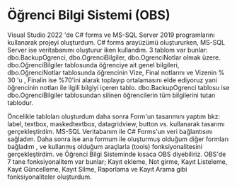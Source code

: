 # Öğrenci Bilgi Sistemi (OBS)

Visual Studio 2022 'de C# forms ve MS-SQL Server 2019 programlarını kullanarak projeyi oluşturdum.
C# forms arayüzümü oluştururken, MS-SQL Server ise veritabanımı oluşturur iken kullandım.
3 tablom var bunlar: dbo.BackupOgrenci, dbo.OgrenciBilgiler, dbo.OgrenciNotlar olmak üzere.
dbo.OğrenciBilgiler tablosunda öğrenciye ait genel bilgileri, dbo.OğrenciNotlar tablosunda öğrencinin Vize, Final notlarını ve Vizenin % 30 'u , Finalin ise %70'ini 
alarak toplayıp ortalamasını elde ediyoruz yani öğrencinin notları ile ilgili bilgiyi içeren tablo.
dbo.BackupOgrenci tablosu ise dbo.OgrenciBilgiler tablosundan silinen öğrencilerin tüm bilgilerini tutan tablodur.

Öncelikle tabloları oluşturdum daha sonra Form'un tasarımını yaptım bkz: label, textbox, maskedtextbox, datagridview, button vs. kullanarak tasarımı gerçekleştirdim.
MS-SQL Veritabanım ile C# Forms'un veri bağlantısını sağladım.
Daha sonra ise ana formum ile oluşturmuş olduğum diğer formları bağladım , ve kullanmış olduğum araçlarla (tools) fonksiyonalitesini gerçekleştirdim.
ve Öğrenci Bilgi Sisteminde kısaca OBS diyebiliriz. OBS'de 7 tane fonksiyonalitem var bunlar; Kayıt ekleme, Not girme, Kayıt Listeleme, Kayıt Güncelleme, Kayıt Silme,
Raporlama ve Kayıt Arama gibi fonksiyonaliteler oluşturdum.


